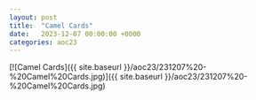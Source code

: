 ```yaml
---
layout: post
title:  "Camel Cards"
date:   2023-12-07 00:00:00 +0000
categories: aoc23
---
```


[![Camel Cards]({{ site.baseurl }}/aoc23/231207%20-%20Camel%20Cards.jpg)]({{ site.baseurl }}/aoc23/231207%20-%20Camel%20Cards.jpg)

